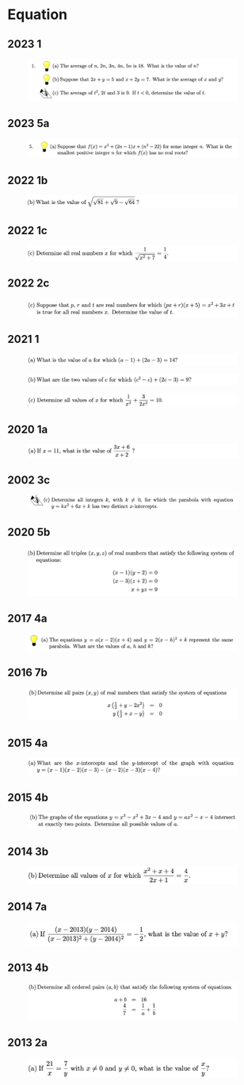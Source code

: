 # Equation

## 2023 1

<figure><img src="../.gitbook/assets/截屏2023-06-16 下午4.59.29.png" alt=""><figcaption></figcaption></figure>

## 2023 5a

<figure><img src="../.gitbook/assets/截屏2023-06-16 下午4.43.12.png" alt=""><figcaption></figcaption></figure>

## 2022 1b

<figure><img src="../.gitbook/assets/截屏2022-11-18 上午10.13.20.png" alt=""><figcaption></figcaption></figure>

## 2022 1c

<figure><img src="../.gitbook/assets/截屏2022-11-18 上午10.13.37.png" alt=""><figcaption></figcaption></figure>

## 2022 2c

<figure><img src="../.gitbook/assets/截屏2022-11-18 上午10.16.42.png" alt=""><figcaption></figcaption></figure>

## 2021 1

<figure><img src="../.gitbook/assets/截屏2022-11-18 上午10.29.31.png" alt=""><figcaption></figcaption></figure>

<figure><img src="../.gitbook/assets/截屏2022-11-18 上午10.29.40.png" alt=""><figcaption></figcaption></figure>

<figure><img src="../.gitbook/assets/截屏2022-11-18 上午10.30.01.png" alt=""><figcaption></figcaption></figure>



## 2020 1a

<figure><img src="../.gitbook/assets/截屏2022-11-18 上午11.11.49.png" alt=""><figcaption></figcaption></figure>

## 2002 3c

<figure><img src="../.gitbook/assets/截屏2022-11-18 上午11.22.27.png" alt=""><figcaption></figcaption></figure>

## 2020 5b

<figure><img src="../.gitbook/assets/截屏2022-11-18 上午11.25.30.png" alt=""><figcaption></figcaption></figure>

## 2017 4a

<figure><img src="../.gitbook/assets/截屏2022-11-21 下午8.40.10.png" alt=""><figcaption></figcaption></figure>

## 2016 7b

<figure><img src="../.gitbook/assets/截屏2022-11-21 下午9.14.40.png" alt=""><figcaption></figcaption></figure>

## 2015 4a

<figure><img src="../.gitbook/assets/截屏2022-11-21 下午10.01.48.png" alt=""><figcaption></figcaption></figure>

## 2015 4b

<figure><img src="../.gitbook/assets/截屏2022-11-21 下午10.02.02 (1).png" alt=""><figcaption></figcaption></figure>

## 2014 3b

<figure><img src="../.gitbook/assets/截屏2022-12-15 下午1.14.44.png" alt=""><figcaption></figcaption></figure>

## 2014 7a

<figure><img src="../.gitbook/assets/截屏2022-12-15 上午10.16.37.png" alt=""><figcaption></figcaption></figure>

## 2013 4b

<figure><img src="../.gitbook/assets/截屏2022-12-28 下午9.54.42.png" alt=""><figcaption></figcaption></figure>

## 2013 2a

<figure><img src="../.gitbook/assets/截屏2022-12-28 下午10.05.07.png" alt=""><figcaption></figcaption></figure>
